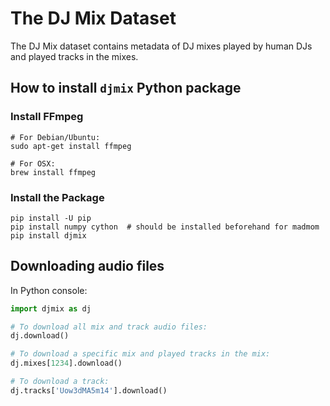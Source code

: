 # The DJ Mix Dataset

The DJ Mix dataset contains metadata of DJ mixes played by human DJs and played tracks in the mixes.

## How to install `djmix` Python package

### Install FFmpeg

```shell
# For Debian/Ubuntu:
sudo apt-get install ffmpeg

# For OSX:
brew install ffmpeg
```

### Install the Package

```shell
pip install -U pip
pip install numpy cython  # should be installed beforehand for madmom
pip install djmix
```

## Downloading audio files

In Python console:

```python
import djmix as dj

# To download all mix and track audio files:
dj.download()

# To download a specific mix and played tracks in the mix:
dj.mixes[1234].download()

# To download a track:
dj.tracks['Uow3dMA5m14'].download()
```